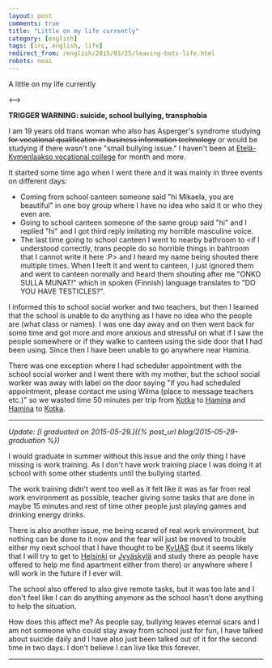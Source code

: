 ```yaml
---
layout: post
comments: true
title: "Little on my life currently"
category: [english]
tags: [irc, english, life]
redirect_from: /english/2015/03/25/leaving-bots-life.html
robots: noai
---
```


A little on my life currently

<-->

**TRIGGER WARNING: suicide, school bullying, transphobia**

I am 19 years old trans woman who also has Asperger's syndrome
studying <s>for vocational qualification in business information
technology</s> or would be studying if there wasn't one "small bullying
issue." I haven't been at
[Etelä-Kymenlaakso vocational college](https://ekami.fi/in-english) for
month and more.

It started some time ago when I went there and it was mainly in three
events on different days:

- Coming from school canteen someone said "hi Mikaela, you are beautiful"
  in one boy group where I have no idea who said it or who they even are.
- Going to school canteen someone of the same group said "hi" and I replied
  "hi" and I got third reply imitating my horrible masculine voice.
- The last time going to school canteen I went to nearby bathroom to
  \<if I understood correctly, trans people do so horrible things in
  bahtroom that I cannot write it here :P\> and I heard my name being
  shouted there multiple times. When I leeft it and went to canteen, I
  just ignored them and went to canteen normally and heard them shouting
  after me "ONKO SULLA MUNAT!" which in spoken (Finnish) language
  translates to "DO YOU HAVE TESTICLES?".

I informed this to school social worker and two teachers, but then I
learned that the school is unable to do anything as I have no idea who
the people are (what class or names). I was one day away and on then went
back for some time and got more and more anxious and stressful on what
if I saw the people somewhere or if they walke to canteen using the side
door that I had been using. Since then I have been unable to go anywhere
near Hamina.

There was one exception where I had scheduler appointment with the school
social worker and I went there with my mother, but the school social
worker was away with label on the door saying "if you had scheduled
appointment, please contact me using Wilma (place to message teachers
etc.)" so we wasted time 50 minutes per trip from [Kotka] to [Hamina] and
[Hamina] to [Kotka].

[kotka]: https://www.kotka.fi/en/residents
[hamina]: https://hamina.fi/en/

---

_Update:
[I graduated on 2015-05-29.]({% post_url blog/2015-05-29-graduation %})_

I would graduate in summer without this issue and the only thing I have
missing is work training. As I don't have work training place I was doing
it at school with some other students until the bullying started.

The work training didn't went too well as it felt like it was as far
from real work environment as possible, teacher giving some tasks that are
done in maybe 15 minutes and rest of time other people just playing games
and drinking energy drinks.

There is also another issue, me being scared of real work environment, but
nothing can be done to it now and the fear will just be moved to trouble
either my next school that I have thought to be
[KyUAS](https://www.kyamk.fi/Frontpage) (but it seems likely that I will
try to get to [Helsinki] or [Jyväskylä] and study there as people have
offered to help me find apartment either from there) or anywhere where I
will work in the future if I ever will.

[helsinki]: https://www.hel.fi/www/helsinki/en
[jyväskylä]: https://www.hel.fi/www/helsinki/en

The school also offered to also give remote tasks, but it was too late and
I don't feel like I can do anything anymore as the school hasn't done
anything to help the situation.

How does this affect me? As people say, bullying leaves eternal scars and I
am not someone who could stay away from school just for fun, I have talked
about suicide daily and I have also just been talked out of it for the
second time in two days. I don't believe I can live like this forever.

---
